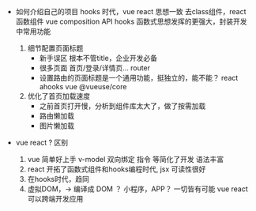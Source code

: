 - 如何介绍自己的项目
    hooks 时代，vue react 思想一致
    去class组件，react 函数组件  vue composition API
    hooks 函数式思想发挥的更强大，封装开发中常用功能
    1. 细节配置页面标题
        - 新手误区
            根本不管title，企业开发必备
        - 很多页面
            首页/登录/详情页...
            router
        - 设置路由的页面标题是一个通用功能，挺独立的，能不能？
            react ahooks
            vue  @vueuse/core
    2. 优化了首页加载速度
        - 之前首页打开慢，分析到组件库太大了，做了按需加载
        - 路由懒加载
        - 图片懒加载

- vue react ? 区别
    1. vue 简单好上手
        v-model 双向绑定 指令 等简化了开发  语法丰富
    2. react 开拓了函数式组件和hooks编程时代, jsx 可读性很好
    3. 在hooks时代，趋同
    4. 虚拟DOM，-> 编译成 DOM ？ 小程序，APP？ 一切皆有可能
        vue react 可以跨端开发应用